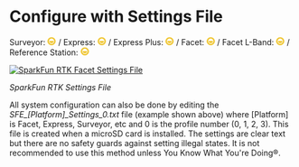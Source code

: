 # Configure with Settings File

Surveyor: ![Feature Partially Supported](img/YellowDot.png) / Express: ![Feature Partially Supported](img/YellowDot.png) / Express Plus: ![Feature Partially Supported](img/YellowDot.png) / Facet: ![Feature Partially Supported](img/YellowDot.png) / Facet L-Band: ![Feature Partially Supported](img/YellowDot.png) / Reference Station: ![Feature Partially Supported](img/YellowDot.png)

[![SparkFun RTK Facet Settings File](https://cdn.sparkfun.com/assets/learn_tutorials/1/8/5/7/SparkFun_RTK_Express_-_Settings_File.jpg)](https://cdn.sparkfun.com/assets/learn_tutorials/1/8/5/7/SparkFun_RTK_Express_-_Settings_File.jpg)

*SparkFun RTK Settings File*

All system configuration can also be done by editing the *SFE_[Platform]_Settings_0.txt* file (example shown above) where [Platform] is Facet, Express, Surveyor, etc and 0 is the profile number (0, 1, 2, 3). This file is created when a microSD card is installed. The settings are clear text but there are no safety guards against setting illegal states. It is not recommended to use this method unless You Know What You're Doing®.
